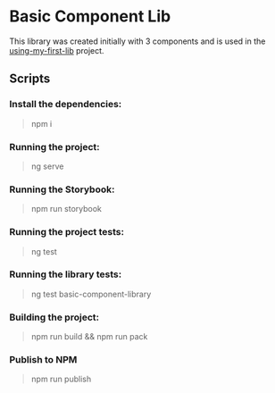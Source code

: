 # Basic Component Lib

This library was created initially with 3 components and is used in the [using-my-first-lib](https://github.com/marcelapereirads/using-my-first-lib) project.

## Scripts

### Install the dependencies:
> npm i

### Running the project:
> ng serve

### Running the Storybook:
> npm run storybook

### Running the project tests:
> ng test

### Running the library tests:
> ng test basic-component-library

### Building the project:
> npm run build && npm run pack

### Publish to NPM
>  npm run publish
